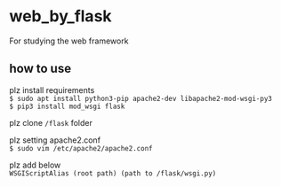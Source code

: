 # web_by_flask
For studying the web framework
## how to use
plz install requirements<br>
`$ sudo apt install python3-pip apache2-dev libapache2-mod-wsgi-py3`<br>
`$ pip3 install mod_wsgi flask` 

plz clone `/flask` folder 

plz setting apache2.conf<br>
`$ sudo vim /etc/apache2/apache2.conf`


plz add below<br>
`WSGIScriptAlias (root path) (path to /flask/wsgi.py)`
